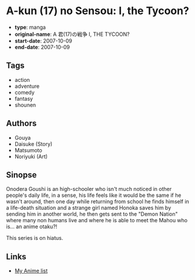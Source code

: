 # A-kun (17) no Sensou: I, the Tycoon?

-   **type**: manga
-   **original-name**: A 君(17)の戦争 I, THE TYCOON?
-   **start-date**: 2007-10-09
-   **end-date**: 2007-10-09

## Tags

-   action
-   adventure
-   comedy
-   fantasy
-   shounen

## Authors

-   Gouya
-   Daisuke (Story)
-   Matsumoto
-   Noriyuki (Art)

## Sinopse

Onodera Goushi is an high-schooler who isn't much noticed in other people's daily life, in a sense, his life feels like it would be the same if he wasn't around, then one day while returning from school he finds himself in a life-death situation and a strange girl named Honoka saves him by sending him in another world, he then gets sent to the "Demon Nation" where many non humans live and where he is able to meet the Mahou who is... an anime otaku?!

This series is on hiatus.

## Links

-   [My Anime list](https://myanimelist.net/manga/19554/A-kun_17_no_Sensou__I_the_Tycoon)
